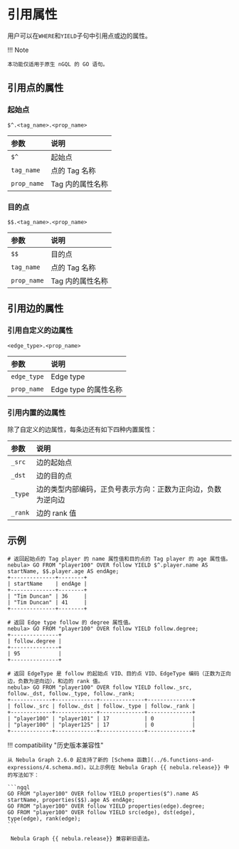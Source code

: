 # 引用属性

用户可以在`WHERE`和`YIELD`子句中引用点或边的属性。

!!! Note

    本功能仅适用于原生 nGQL 的 GO 语句。

## 引用点的属性

### 起始点

```ngql
$^.<tag_name>.<prop_name>
```

|参数|说明|
|:----------|:-----------------|
|`$^`       |起始点       |
|`tag_name` |点的 Tag 名称   |
|`prop_name`|Tag 内的属性名称|

### 目的点

```ngql
$$.<tag_name>.<prop_name>
```

|参数|说明|
|:----------|:-----------------|
|`$$`       |目的点        |
|`tag_name` |点的 Tag 名称   |
|`prop_name`|Tag 内的属性名称|

## 引用边的属性

### 引用自定义的边属性

```ngql
<edge_type>.<prop_name>
```

|参数|说明|
|:----------|:------------------|
|`edge_type`|Edge type            |
|`prop_name` |Edge type 的属性名称|

### 引用内置的边属性

除了自定义的边属性，每条边还有如下四种内置属性：

|参数|说明|
|:----------|:------------------|
|`_src`|边的起始点           |
|`_dst`|边的目的点|
|`_type`|边的类型内部编码，正负号表示方向：正数为正向边，负数为逆向边|
|`_rank`|边的 rank 值|

## 示例

```ngql
# 返回起始点的 Tag player 的 name 属性值和目的点的 Tag player 的 age 属性值。
nebula> GO FROM "player100" OVER follow YIELD $^.player.name AS startName, $$.player.age AS endAge;
+--------------+--------+
| startName    | endAge |
+--------------+--------+
| "Tim Duncan" | 36     |
| "Tim Duncan" | 41     |
+--------------+--------+

# 返回 Edge type follow 的 degree 属性值。
nebula> GO FROM "player100" OVER follow YIELD follow.degree;
+---------------+
| follow.degree |
+---------------+
| 95            |
+---------------+

# 返回 EdgeType 是 follow 的起始点 VID、目的点 VID、EdgeType 编码（正数为正向边，负数为逆向边），和边的 rank 值。
nebula> GO FROM "player100" OVER follow YIELD follow._src, follow._dst, follow._type, follow._rank;
+-------------+-------------+--------------+--------------+
| follow._src | follow._dst | follow._type | follow._rank |
+-------------+-------------+--------------+--------------+
| "player100" | "player101" | 17           | 0            |
| "player100" | "player125" | 17           | 0            |
+-------------+-------------+--------------+--------------+
```

!!! compatibility "历史版本兼容性"

    从 Nebula Graph 2.6.0 起支持了新的 [Schema 函数](../6.functions-and-expressions/4.schema.md)。以上示例在 Nebula Graph {{ nebula.release}} 中的写法如下：
    
    ```ngql
    GO FROM "player100" OVER follow YIELD properties($^).name AS startName, properties($$).age AS endAge;
    GO FROM "player100" OVER follow YIELD properties(edge).degree;
    GO FROM "player100" OVER follow YIELD src(edge), dst(edge), type(edge), rank(edge);
    ```

     Nebula Graph {{ nebula.release}} 兼容新旧语法。
